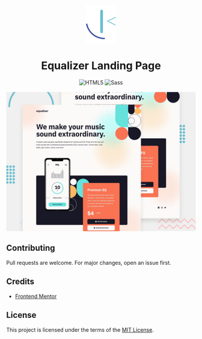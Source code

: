 <div align="center">
    <img src="assets/images/fm-logo.svg" alt="Frontend Mentor logo" width="80">
    <h1>Equalizer Landing Page</h1>
    <img src="https://img.shields.io/badge/HTML5-E34F26?logo=html5&logoColor=white" alt="HTML5">
    <img src="https://img.shields.io/badge/Sass-CC6699?logo=sass&logoColor=white" alt="Sass">
</div>
<br>
<div align="center">
    <img src="assets/images/preview.jpg" alt="Design preview">
</div>

## Contributing

Pull requests are welcome. For major changes, open an issue first.

## Credits

- [Frontend Mentor](https://www.frontendmentor.io/)

## License

This project is licensed under the terms of the [MIT License](LICENSE).

